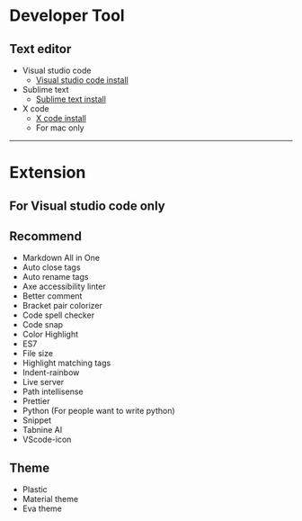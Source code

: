 # Developer Tool
## Text editor
- Visual studio code
  * [Visual studio code install](https://code.visualstudio.com)
- Sublime text 
  * [Sublime text install](https://www.sublimetext.com/)
- X code 
  * [X code install](https://apps.apple.com/us/app/xcode/id497799835?mt=12#:~:text=Xcode%20provides%20developers%20a%20unified%20workflow%20for%20user,the%20latest%20SDKs%2C%20and%20hundreds%20of%20powerful%20features%3A)
  * For mac only
---
# Extension
## For Visual studio code only
## Recommend
- Markdown All in One 
- Auto close tags
- Auto rename tags
- Axe accessibility linter
- Better comment
- Bracket pair colorizer
- Code spell checker
- Code snap
- Color Highlight
- ES7
- File size
- Highlight matching tags
- Indent-rainbow
- Live server
- Path intellisense
- Prettier
- Python (For people want to write python)
- Snippet
- Tabnine AI
- VScode-icon
## Theme
- Plastic
- Material theme
- Eva theme
